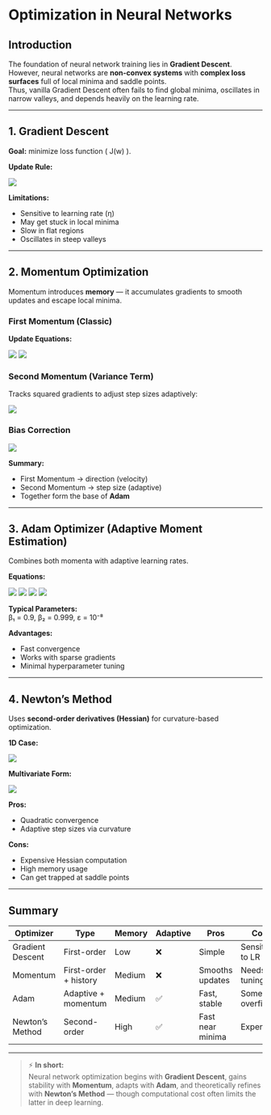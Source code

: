 # Optimization in Neural Networks

## Introduction
The foundation of neural network training lies in **Gradient Descent**.  
However, neural networks are **non-convex systems** with **complex loss surfaces** full of local minima and saddle points.  
Thus, vanilla Gradient Descent often fails to find global minima, oscillates in narrow valleys, and depends heavily on the learning rate.

---

## 1️. Gradient Descent

**Goal:** minimize loss function \( J(w) \).

**Update Rule:**

<img src="https://latex.codecogs.com/svg.image?w_{t+1}=w_t-\eta\nabla_wJ(w_t)" />

**Limitations:**
- Sensitive to learning rate (η)
- May get stuck in local minima
- Slow in flat regions
- Oscillates in steep valleys

---

## 2️. Momentum Optimization

Momentum introduces **memory** — it accumulates gradients to smooth updates and escape local minima.

### First Momentum (Classic)

**Update Equations:**

<img src="https://latex.codecogs.com/svg.image?m_{t+1}=\beta_1m_t+(1-\beta_1)\nabla_wJ(w_t)" />

<img src="https://latex.codecogs.com/svg.image?w_{t+1}=w_t-\eta m_{t+1}" />

### Second Momentum (Variance Term)

Tracks squared gradients to adjust step sizes adaptively:

<img src="https://latex.codecogs.com/svg.image?v_{t+1}=\beta_2v_t+(1-\beta_2)(\nabla_wJ(w_t))^2" />

### Bias Correction

<img src="https://latex.codecogs.com/svg.image?\hat{m}_t=\frac{m_t}{1-\beta_1^t},\quad\hat{v}_t=\frac{v_t}{1-\beta_2^t}" />

**Summary:**
- First Momentum → direction (velocity)  
- Second Momentum → step size (adaptive)  
- Together form the base of **Adam**

---

## 3️. Adam Optimizer (Adaptive Moment Estimation)

Combines both momenta with adaptive learning rates.

**Equations:**

<img src="https://latex.codecogs.com/svg.image?m_{t+1}=\beta_1m_t+(1-\beta_1)\nabla_wJ(w_t)" />

<img src="https://latex.codecogs.com/svg.image?v_{t+1}=\beta_2v_t+(1-\beta_2)(\nabla_wJ(w_t))^2" />

<img src="https://latex.codecogs.com/svg.image?\hat{m}_{t+1}=\frac{m_{t+1}}{1-\beta_1^{t+1}},\quad\hat{v}_{t+1}=\frac{v_{t+1}}{1-\beta_2^{t+1}}" />

<img src="https://latex.codecogs.com/svg.image?w_{t+1}=w_t-\eta\frac{\hat{m}_{t+1}}{\sqrt{\hat{v}_{t+1}+\epsilon}}" />

**Typical Parameters:**  
β₁ = 0.9, β₂ = 0.999, ε = 10⁻⁸

**Advantages:**
- Fast convergence  
- Works with sparse gradients  
- Minimal hyperparameter tuning  

---

## 4️. Newton’s Method

Uses **second-order derivatives (Hessian)** for curvature-based optimization.

**1D Case:**

<img src="https://latex.codecogs.com/svg.image?x_{t+1}=x_t-\frac{f'(x_t)}{f''(x_t)}" />

**Multivariate Form:**

<img src="https://latex.codecogs.com/svg.image?w_{t+1}=w_t-H^{-1}\nabla_wJ(w_t)" />

**Pros:**
- Quadratic convergence  
- Adaptive step sizes via curvature  

**Cons:**
- Expensive Hessian computation  
- High memory usage  
- Can get trapped at saddle points  

---

## Summary

| Optimizer | Type | Memory | Adaptive | Pros | Cons |
|------------|------|---------|-----------|------|------|
| Gradient Descent | First-order | Low | ❌ | Simple | Sensitive to LR |
| Momentum | First-order + history | Medium | ❌ | Smooths updates | Needs tuning |
| Adam | Adaptive + momentum | Medium | ✅ | Fast, stable | Sometimes overfits |
| Newton’s Method | Second-order | High | ✅ | Fast near minima | Expensive |

---

> ⚡ **In short:**  
> Neural network optimization begins with **Gradient Descent**, gains stability with **Momentum**, adapts with **Adam**, and theoretically refines with **Newton’s Method** — though computational cost often limits the latter in deep learning.
